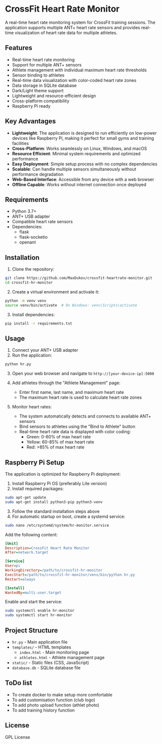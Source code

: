 # CrossFit Heart Rate Monitor

A real-time heart rate monitoring system for CrossFit training sessions. The application supports multiple ANT+ heart rate sensors and provides real-time visualization of heart rate data for multiple athletes.

## Features

- Real-time heart rate monitoring
- Support for multiple ANT+ sensors
- Athlete management with individual maximum heart rate thresholds
- Sensor binding to athletes
- Real-time data visualization with color-coded heart rate zones
- Data storage in SQLite database
- Dark/Light theme support
- Lightweight and resource-efficient design
- Cross-platform compatibility
- Raspberry Pi ready

## Key Advantages

- **Lightweight**: The application is designed to run efficiently on low-power devices like Raspberry Pi, making it perfect for small gyms and training facilities
- **Cross-Platform**: Works seamlessly on Linux, Windows, and macOS
- **Resource Efficient**: Minimal system requirements and optimized performance
- **Easy Deployment**: Simple setup process with no complex dependencies
- **Scalable**: Can handle multiple sensors simultaneously without performance degradation
- **Web-Based Interface**: Accessible from any device with a web browser
- **Offline Capable**: Works without internet connection once deployed

## Requirements

- Python 3.7+
- ANT+ USB adapter
- Compatible heart rate sensors
- Dependencies:
  - flask
  - flask-socketio
  - openant

## Installation

1. Clone the repository:
```bash
git clone https://github.com/MaxDukov/crossfit-heartrate-monitor.git
cd crossfit-hr-monitor
```

2. Create a virtual environment and activate it:
```bash
python -m venv venv
source venv/bin/activate  # On Windows: venv\Scripts\activate
```

3. Install dependencies:
```bash
pip install -r requirements.txt
```

## Usage

1. Connect your ANT+ USB adapter
2. Run the application:
```bash
python hr.py
```

3. Open your web browser and navigate to `http://[your-device-ip]:5000`

4. Add athletes through the "Athlete Management" page:
   - Enter first name, last name, and maximum heart rate
   - The maximum heart rate is used to calculate heart rate zones

5. Monitor heart rates:
   - The system automatically detects and connects to available ANT+ sensors
   - Bind sensors to athletes using the "Bind to Athlete" button
   - Real-time heart rate data is displayed with color coding:
     - Green: 0-60% of max heart rate
     - Yellow: 60-85% of max heart rate
     - Red: >85% of max heart rate

## Raspberry Pi Setup

The application is optimized for Raspberry Pi deployment:

1. Install Raspberry Pi OS (preferably Lite version)
2. Install required packages:
```bash
sudo apt-get update
sudo apt-get install python3-pip python3-venv
```

3. Follow the standard installation steps above
4. For automatic startup on boot, create a systemd service:
```bash
sudo nano /etc/systemd/system/hr-monitor.service
```

Add the following content:
```ini
[Unit]
Description=CrossFit Heart Rate Monitor
After=network.target

[Service]
User=pi
WorkingDirectory=/path/to/crossfit-hr-monitor
ExecStart=/path/to/crossfit-hr-monitor/venv/bin/python hr.py
Restart=always

[Install]
WantedBy=multi-user.target
```

Enable and start the service:
```bash
sudo systemctl enable hr-monitor
sudo systemctl start hr-monitor
```

## Project Structure

- `hr.py` - Main application file
- `templates/` - HTML templates
  - `index.html` - Main monitoring page
  - `athletes.html` - Athlete management page
- `static/` - Static files (CSS, JavaScript)
- `database.db` - SQLite database file

## ToDo list
- To create docker to make setup more comfortable
- To add customisation function (club logo)
- To add photo upload function (athlet photo)
- To add training history function

## License

GPL License